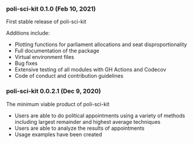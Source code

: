 ### poli-sci-kit 0.1.0 (Feb 10, 2021)

First stable release of poli-sci-kit

Additions include:

  - Plotting functions for parliament allocations and seat disproportionality
  - Full documentation of the package
  - Virtual environment files
  - Bug fixes
  - Extensive testing of all modules with GH Actions and Codecov
  - Code of conduct and contribution guidelines

### poli-sci-kit 0.0.2.1 (Dec 9, 2020)

The minimum viable product of poli-sci-kit

  - Users are able to do political appointments using a variety of methods including largest   remainder and highest average techniques
  - Users are able to analyze the results of appointments
  - Usage examples have been created
